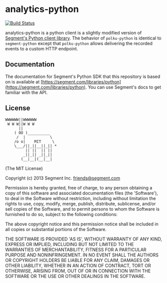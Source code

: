 analytics-python
==============

[![Build Status](https://travis-ci.org/findhotel/analytics-python.svg?branch=master)](https://travis-ci.org/findhotel/analytics-python)

analytics-python is a python client is a slightly modified version of [Segment's Python client library][segmentsdk]. The behavior of `polku-python` is identical to `segment-python` except that `polku-python` allows delivering the recorded events to a custom HTTP endpoint.

[segmentsdk]: https://github.com/segmentio/analytics-python

## Documentation

The documentation for Segment's Python SDK that this repository is based on is available at [https://segment.com/libraries/python](https://segment.com/libraries/python). You can use Segment's docs to get familiar with the API.


## License

```
WWWWWW||WWWWWW
 W W W||W W W
      ||
    ( OO )__________
     /  |           \
    /o o|    MIT     \
    \___/||_||__||_|| *
         || ||  || ||
        _||_|| _||_||
       (__|__|(__|__|
```

(The MIT License)

Copyright (c) 2013 Segment Inc. <friends@segment.com>

Permission is hereby granted, free of charge, to any person obtaining a copy of this software and associated documentation files (the 'Software'), to deal in the Software without restriction, including without limitation the rights to use, copy, modify, merge, publish, distribute, sublicense, and/or sell copies of the Software, and to permit persons to whom the Software is furnished to do so, subject to the following conditions:

The above copyright notice and this permission notice shall be included in all copies or substantial portions of the Software.

THE SOFTWARE IS PROVIDED 'AS IS', WITHOUT WARRANTY OF ANY KIND, EXPRESS OR IMPLIED, INCLUDING BUT NOT LIMITED TO THE WARRANTIES OF MERCHANTABILITY, FITNESS FOR A PARTICULAR PURPOSE AND NONINFRINGEMENT. IN NO EVENT SHALL THE AUTHORS OR COPYRIGHT HOLDERS BE LIABLE FOR ANY CLAIM, DAMAGES OR OTHER LIABILITY, WHETHER IN AN ACTION OF CONTRACT, TORT OR OTHERWISE, ARISING FROM, OUT OF OR IN CONNECTION WITH THE SOFTWARE OR THE USE OR OTHER DEALINGS IN THE SOFTWARE.

